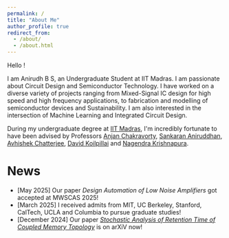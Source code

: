 ```yaml
---
permalink: /
title: "About Me"
author_profile: true
redirect_from: 
  - /about/
  - /about.html
---
```



Hello !

I am Anirudh B S, an Undergraduate Student at IIT Madras. I am passionate about Circuit Design and Semiconductor Technology. I have worked on a diverse variety of projects ranging from Mixed-Signal IC design for high speed and high frequency applications, to fabrication and modelling of semiconductor devices and Sustainability. I am also interested in the intersection of Machine Learning and Integrated Circuit Design. 

During my undergraduate degree at [IIT Madras](https://www.iitm.ac.in/), I'm incredibly fortunate to have been advised by Professors [Anjan Chakravorty](https://www.ee.iitm.ac.in/anjan/), [Sankaran Aniruddhan](https://www.ee.iitm.ac.in/ani/), [Avhishek Chatterjee](https://sites.google.com/site/avhishek1984/), [David Koilpillai](https://www.ee.iitm.ac.in/~koilpillai/) and [Nagendra Krishnapura](http://ee.iitm.ac.in/~nagendra/). 

# News
 
- [May 2025] Our paper *Design Automation of Low Noise Amplifiers* got accepted at MWSCAS 2025! 
- [March 2025] I received admits from MIT, UC Berkeley, Stanford, CalTech, UCLA and Columbia to pursue graduate studies!
- [December 2024] Our paper [*Stochastic Analysis of Retention Time of Coupled Memory Topology*](https://arxiv.org/abs/2412.13197) is on arXiV now!


